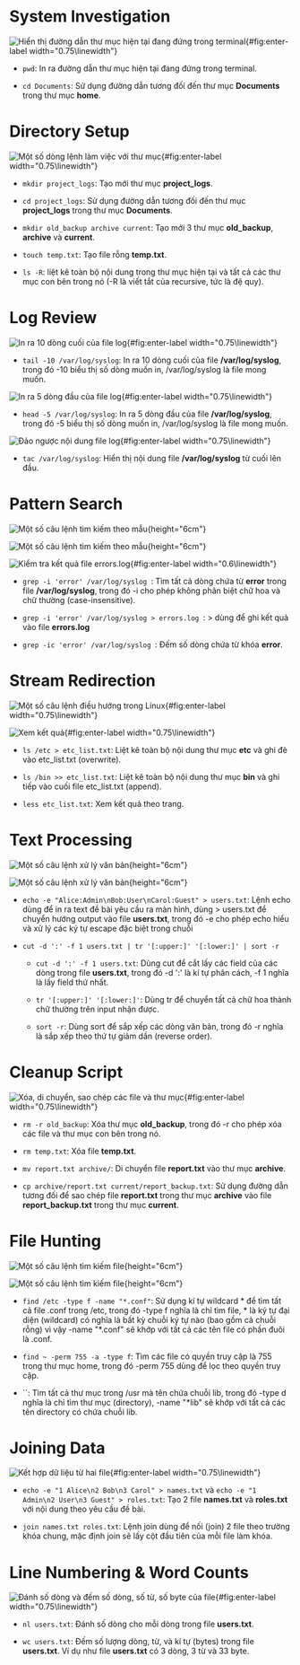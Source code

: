 # System Investigation

![Hiển thị đường dẫn thư mục hiện tại đang đứng trong
terminal](img/task1.png){#fig:enter-label width="0.75\\linewidth"}

-   `pwd`: In ra đường dẫn thư mục hiện tại đang đứng trong terminal.

-   `cd Documents`: Sử dụng đường dẫn tương đối đến thư mục
    **Documents** trong thư mục **home**.

# Directory Setup

![Một số dòng lệnh làm việc với thư mục](img/task2.png){#fig:enter-label
width="0.75\\linewidth"}

-   `mkdir project_logs`: Tạo mới thư mục **project_logs**.

-   `cd project_logs`: Sử dụng đường dẫn tương đối đến thư mục
    **project_logs** trong thư mục **Documents**.

-   `mkdir old_backup archive current`: Tạo mới 3 thư mục
    **old_backup**, **archive** và **current**.

-   `touch temp.txt`: Tạo file rỗng **temp.txt**.

-   `ls -R`: liệt kê toàn bộ nội dung trong thư mục hiện tại và tất cả
    các thư mục con bên trong nó (-R là viết tắt của recursive, tức là
    đệ quy).

# Log Review

![In ra 10 dòng cuối của file log](img/task3_1.png){#fig:enter-label
width="0.75\\linewidth"}

-   `tail -10 /var/log/syslog`: In ra 10 dòng cuối của file
    **/var/log/syslog**, trong đó -10 biểu thị số dòng muốn in,
    /var/log/syslog là file mong muốn.

![In ra 5 dòng đầu của file log](img/task3_2.png){#fig:enter-label
width="0.75\\linewidth"}

-   `head -5 /var/log/syslog`: In ra 5 dòng đầu của file
    **/var/log/syslog**, trong đó -5 biểu thị số dòng muốn in,
    /var/log/syslog là file mong muốn.

![Đảo ngược nội dung file log](img/task3_3.png){#fig:enter-label
width="0.75\\linewidth"}

-   `tac /var/log/syslog`: Hiển thị nội dung file **/var/log/syslog** từ
    cuối lên đầu.

# Pattern Search

![Một số câu lệnh tìm kiếm theo mẫu](img/task4_1.png){height="6cm"}

![Một số câu lệnh tìm kiếm theo mẫu](img/task4_2.png){height="6cm"}

![Kiểm tra kết quả file errors.log](img/task4_3.png){#fig:enter-label
width="0.6\\linewidth"}

-   `grep -i 'error' /var/log/syslog `: Tìm tất cả dòng chứa từ
    **error** trong file **/var/log/syslog**, trong đó -i cho phép không
    phân biệt chữ hoa và chữ thường (case-insensitive).

-   `grep -i 'error' /var/log/syslog > errors.log `: \> dùng để ghi kết
    quả vào file **errors.log**

-   `grep -ic 'error' /var/log/syslog `: Đếm số dòng chứa từ khóa
    **error**.

# Stream Redirection

![Một số câu lệnh điều hướng trong
Linux](img/task5_1.png){#fig:enter-label width="0.75\\linewidth"}

![Xem kết quả](img/task5_2.png){#fig:enter-label
width="0.75\\linewidth"}

-   `ls /etc > etc_list.txt`: Liệt kê toàn bộ nội dung thư mục **etc**
    và ghi đè vào etc_list.txt (overwrite).

-   `ls /bin >> etc_list.txt`: Liệt kê toàn bộ nội dung thư mục **bin**
    và ghi tiếp vào cuối file etc_list.txt (append).

-   `less etc_list.txt`: Xem kết quả theo trang.

# Text Processing

![Một số câu lệnh xử lý văn bản](img/task6_1.png){height="6cm"}

![Một số câu lệnh xử lý văn bản](img/task6_2.png){height="6cm"}

-   `echo -e "Alice:Admin\nBob:User\nCarol:Guest" > users.txt`: Lệnh
    echo dùng để in ra text đề bài yêu cầu ra màn hình, dùng \>
    users.txt để chuyển hướng output vào file **users.txt**, trong đó -e
    cho phép echo hiểu và xử lý các ký tự escape đặc biệt trong chuỗi

-   `cut -d ':' -f 1 users.txt | tr '[:upper:]' '[:lower:]' | sort -r`

    -   `cut -d ':' -f 1 users.txt`: Dùng cut để cắt lấy các field của
        các dòng trong file **users.txt**, trong đó -d ':' là kí tự phân
        cách, -f 1 nghĩa là lấy field thứ nhất.

    -   `tr '[:upper:]' '[:lower:]'`: Dùng tr để chuyển tất cả chữ hoa
        thành chữ thường trên input nhận được.

    -   `sort -r`: Dùng sort để sắp xếp các dòng văn bản, trong đó -r
        nghĩa là sắp xếp theo thứ tự giảm dần (reverse order).

# Cleanup Script

![Xóa, di chuyển, sao chép các file và thư
mục](img/task7.png){#fig:enter-label width="0.75\\linewidth"}

-   `rm -r old_backup`: Xóa thư mục **old_backup**, trong đó -r cho phép
    xóa các file và thư mục con bên trong nó.

-   `rm temp.txt`: Xóa file **temp.txt**.

-   `mv report.txt archive/`: Di chuyển file **report.txt** vào thư mục
    **archive**.

-   `cp archive/report.txt current/report_backup.txt`: Sử dụng đường dẫn
    tương đối để sao chép file **report.txt** trong thư mục **archive**
    vào file **report_backup.txt** trong thư mục **current**.

# File Hunting

![Một số câu lệnh tìm kiếm file](img/task8_1.png){height="6cm"}

![Một số câu lệnh tìm kiếm file](img/task8_2.png){height="6cm"}

-   `find /etc -type f -name "*.conf"`: Sử dụng kí tự wildcard \* để tìm
    tất cả file .conf trong /etc, trong đó -type f nghĩa là chỉ tìm
    file, \* là ký tự đại diện (wildcard) có nghĩa là bất kỳ chuỗi ký tự
    nào (bao gồm cả chuỗi rỗng) vì vậy -name \"\*.conf\" sẽ khớp với tất
    cả các tên file có phần đuôi là .conf.

-   `find ~ -perm 755 -a -type f`: Tìm các file có quyền truy cập là 755
    trong thư mục home, trong đó -perm 755 dùng để lọc theo quyền truy
    cập.

-   ``: Tìm tất cả thư mục trong /usr mà tên chứa chuỗi lib, trong đó
    -type d nghĩa là chỉ tìm thư mục (directory), -name \"\*lib\" sẽ
    khớp với tất cả các tên directory có chứa chuỗi lib.

# Joining Data

![Kết hợp dữ liệu từ hai file](img/task9.png){#fig:enter-label
width="0.75\\linewidth"}

-   `echo -e "1 Alice\n2 Bob\n3 Carol" > names.txt` và
    `echo -e "1 Admin\n2 User\n3 Guest" > roles.txt`: Tạo 2 file
    **names.txt** và **roles.txt** với nội dung theo yêu cầu đề bài.

-   `join names.txt roles.txt`: Lệnh join dùng để nối (join) 2 file theo
    trường khóa chung, mặc định join sẽ lấy cột đầu tiên của mỗi file
    làm khóa.

# Line Numbering & Word Counts

![Đánh số dòng và đếm số dòng, số từ, số byte của
file](img/task10.png){#fig:enter-label width="0.75\\linewidth"}

-   `nl users.txt`: Đánh số dòng cho mỗi dòng trong file **users.txt**.

-   `wc users.txt`: Đếm số lượng dòng, từ, và kí tự (bytes) trong file
    **users.txt**. Ví dụ như file **users.txt** có 3 dòng, 3 từ và 33
    byte.
